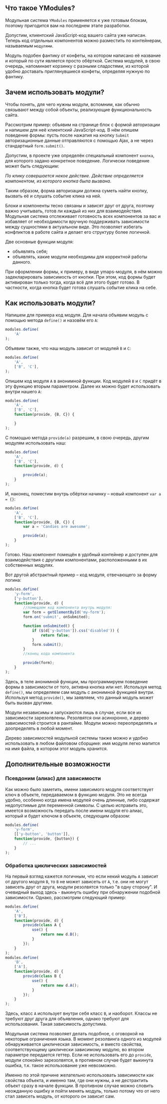 ## Что такое YModules?

Модульная система `YModules` применяется к уже готовым блокам, поэтому пригодится вам на последнем этапе разработки.

Допустим, клиентский JavaScript-код вашего сайта уже написан. Теперь код отдельных компонентов можно разместить по контейнерам, называемым `модулями`.

Модуль подобен фантику от конфеты, на котором написано её название и который по сути является просто обёрткой. Система модулей, в свою очередь, напоминает корзинку с разными сладостями, из которой удобно доставать приглянувшиеся конфеты, определяя нужную по фантику.

## Зачем использовать модули?

Чтобы понять, для чего нужны модули, вспомним, как обычно связывают между собой объекты, реализующие функциональность сайта.

Рассмотрим пример: объявим на странице блок с формой авторизации и напишем для неё клиентский JavaScript-код. В нём опишем поведение формы: пусть после нажатия на кнопку `Submit` авторизационные данные отправляются с помощью Ajax, а не через стандартный `form.submit()`.

Допустим, в проекте уже определён специальный компонент `кнопка`, для которого задано конкретное поведение. Логически поведение может быть следующим:

*По клику совершается некое действие. Действие определяется компонентом, из которого кнопка была вызвана*.

Таким образом, форма авторизации должна суметь найти кнопку, вызвать её и слушать событие клика на ней.

Блоки и компоненты тесно связаны и зависят друг от друга, поэтому важно учитывать, готов ли каждый из них для взаимодействия. Модульная система отслеживает готовность всех компонентов за вас и избавляет от необходимости вручную поддерживать зависимости между сущностями в актуальном виде. Это позволяет избегать конфликтов в работе сайта и делает его структуру более логичной.

Две основные функции модуля:

* объявлять себя;
* объявлять, какие модули необходимы для корректной работы данного.

При оформлении формы, к примеру, в виде ymaps-модуля, в нём можно задекларировать зависимость от кнопки. При этом, код формы будет активирован только тогда, когда всё для этого будет готово. В частности, когда кнопка будет готова слушать событие клика на себе.

## Как использовать модули?

Напишем для примера код модуля. Для начала объявим модуль с помощью метода `define()` и назовём его `A`:

````javascript
modules.define(
    'A'
);
````

Объявим также, что наш модуль зависит от модулей `B` и `C`:

````javascript
modules.define(
    'A',
    ['B', 'C'],
);
````

Опишем код модуля `A` в анонимной функции. Код модулей `B` и `C` придёт в эту функцию вторым параметром. Далее их можно будет использовать внутри нашего `A`:

````javascript
modules.define(
    'A',
    ['B', 'C'],
    function(provide, {B, C}) {

    }
);
````

С помощью метода `provide(a)` разрешим, в свою очередь, другим модулям использовать наш:

````javascript
modules.define(
    'A',
    ['B', 'C'],
    function(provide, d) {

        provide(a);
    }
);
````

И, наконец, поместим внутрь обёртки начинку – новый компонент `var a = {}`:

````javascript
modules.define(
    'A',
    ['B', 'C'],
    function(provide, {B, C}) {
        var a = 'Candies are awesome';

        provide(a);
    }
);
````

Готово. Наш компонент помещён в удобный контейнер и доступен для взаимодействия с другими компонентами, расположенными в их собственных модулях.

Вот другой абстрактный пример – код модуля, отвечающего за форму логина:

````javascript
modules.define(
    'y-form',
    ['y-button'],
    function(provide, d) {
        //помещаем код компонента внутрь модуля:
        var form = getElementById('my-form');
        form.on('submit', onSubmited);

        function onSubmited() {
            if ($(d['y-button']).css('disabled')) {
                return false;
            }
            form.submit();
        }
        //конец кода компонента

        provide(form);
    }
);
````

Здесь, в теле анонимной функции, мы программируем поведение формы в зависимости от того, активна кнопка или нет. Используя метод `define()`, мы определяем сам модуль с анонимной функцией внутри. Используя метод `provide()`, мы заявляем, что данный модуль может быть вызван другими.

Модули независимы и запускаются лишь в случае, если все их зависимости зарезолвлены. Резолвятся они асинхронно, и дерево зависимостей строится в рантайме. Модули можно переопределять и доопределять в любой момент.

Дерево зависимостей модульной системы также можно и удобно использовать в любом файловом сборщике: имя модуля легко мапится на имя файла, в котором этот модуль хранится.

## Дополнительные возможности

### Псевдоним (алиас) для зависимости

Как можно было заметить, имени зависимого модуля соответствует ключ в объекте, передаваемом в функцию модуля. Это не всегда удобно, особенно когда имена модулей очень длинные, либо содержат недопустимые для переменной символы. С целью исправить это, имеется возможность передать после имени модуля его алиас, который и будет ключом в объекте, следующим образом:

````javascript
modules.define(
    'y-form',
    [['y-button', 'button']],
    function(provide, {button}) {
        // ...
    }
);
````

### Обработка циклических зависимостей

На первый взгляд кажется логичным, что если некий модуль `A` зависит от другого модуля `B`, то `B` не может зависеть от `A`, т.е. они не могут зависеть друг от друга, модули резолвятся только "в одну сторону". И очевидный выход здесь - выкинуть ошибку при обнаружении подобной зависимости. Однако, рассмотрим следующий пример:

````javascript
modules.define(
    'A',
    ['B'],
    function(provide, d) {
        provide(class A {
            use() {
                return new d.B();
            }
        });
    }
);
modules.define(
    'B',
    ['A'],
    function(provide, d) {
        provide(class B {
            use() {
                return new d.A();
            }
        });
    }
);
````

Здесь, класс `A` использует внутри себя класс `B`, и наоборот. Классы не требуют друг друга для объявления, однако требуют для использования. Такая зависимость допустима.

Модульная система позволяет делать подобное, с оговоркой на некоторые ограничения языка. В момент резолвинга одного из модулей обнаруживается циклическая зависимость, и вместо свойства, соответствующему циклически зависимому модулю, во втором параметре передается геттер. Если не использовать его до `provide`, модули спокойно зарезолвятся, в противном случае будет выкинута ошибка, т.к. такое использование уже невозможно.

Именно по этой причине желательно использовать зависимости как свойства объекта, и именно там, где они нужны, а не дестрактить объект сразу в начале функции. В противном случае можно словить неожданную ошибку и пойти менять модуль, только потому что от него стал зависеть модуль, от которого он зависит сам.